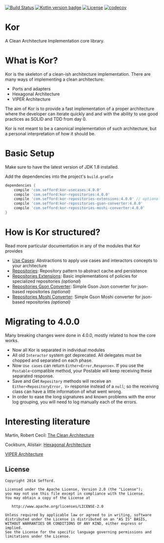 [![Build Status](https://travis-ci.org/Sefford/kor.svg?branch=master)](https://travis-ci.org/Sefford/kor/)
[![Kotlin version badge](https://img.shields.io/badge/kotlin-1.2.40-blue.svg)](http://kotlinlang.org/)
[![License](https://img.shields.io/badge/License-Apache%202.0-blue.svg)](http://www.apache.org/licenses/LICENSE-2.0)
[![codecov](https://codecov.io/gh/Sefford/kor/branch/master/graph/badge.svg)](https://codecov.io/gh/Sefford/kor)

Kor
===

A Clean Architecture Implementation core library.

What is Kor?
============

Kor is the skeleton of a clean-ish architecture implementation. There are many ways of implementing a clean architecture:

* Ports and adapters
* Hexagonal Architecture
* VIPER Architecture

The aim of Kor is to provide a fast implementation of a proper architecture where the developer can iterate quickly and
and with the ability to use good practices as SOLID and TDD from day 0.

Kor is not meant to be a canonical implementation of such architecture, but a personal interpretation of how it should be.

# Basic Setup

Make sure to have the latest version of JDK 1.8 installed.

Add the dependencies into the project's `build.gradle`

```groovy
dependencies {
    compile 'com.sefford:kor-usecases:4.0.0'
    compile 'com.sefford:kor-repositories:4.0.0'
    compile 'com.sefford:kor-repositories-extensions:4.0.0' // optional 
    compile 'com.sefford:kor-repositories-gson-converter:4.0.0' 
    compile 'com.sefford:kor-repositories-moshi-converter:4.0.0'
}
```
How is Kor structured?
======================
Read more particular documentation in any of the modules that Kor provides

- [Use Cases](http://arrow-kt.io): Abstractions to apply use cases and interactors concepts to your architecture
- [Repositories](http://arrow-kt.io/docs/patterns/glossary/): Repository pattern to abstract cache and persistence 
- [Repositories Extensions](http://arrow-kt.io/docs/typeclasses/intro/): Basic implementations of policies for specialized repositories _(optional_)
- [Repositories Gson Converter](http://arrow-kt.io/docs/datatypes/intro/): Simple Gson Json converter for json-based repositories _(optional)_ 
- [Repositories Moshi Converter](http://arrow-kt.io/docs/effects/io/): Simple Gson Moshi converter for json-based repositories _(optional)_ 

Migrating to 4.0.0
======================

Many breaking changes were done in 4.0.0, mostly related to how the core works.

- Now all Kor is separated in individual modules
- All old `Interactor` system got deprecated. All delegates must be chopped and separated on each phase.
- Now `Use cases` can return `Either<Error,Response>`. If you use the `Postable`-compatible method, your Postable
will keep receiving these separated response.
- Save and Get `Repository` methods will receive an `Either<RepositoryError, V>` response instead of a `null`; so the
receiving class can have a little information of what went wrong.
- In order to ease the long signatures and known problems with the error log grouping, you will need to log manually each
of the errors.

Interesting literature
======================

Martin, Robert Cecil: [The Clean Architecture](http://blog.8thlight.com/uncle-bob/2012/08/13/the-clean-architecture.html)

Cockburn, Alistair: [Hexagonal Architecture](http://alistair.cockburn.us/Hexagonal+architecture)

[VIPER Architecture](http://mutualmobile.github.io/blog/2013/12/04/viper-introduction/)

License
-------
    Copyright 2014 Sefford.

    Licensed under the Apache License, Version 2.0 (the "License");
    you may not use this file except in compliance with the License.
    You may obtain a copy of the License at

       http://www.apache.org/licenses/LICENSE-2.0

    Unless required by applicable law or agreed to in writing, software
    distributed under the License is distributed on an "AS IS" BASIS,
    WITHOUT WARRANTIES OR CONDITIONS OF ANY KIND, either express or implied.
    See the License for the specific language governing permissions and
    limitations under the License.



